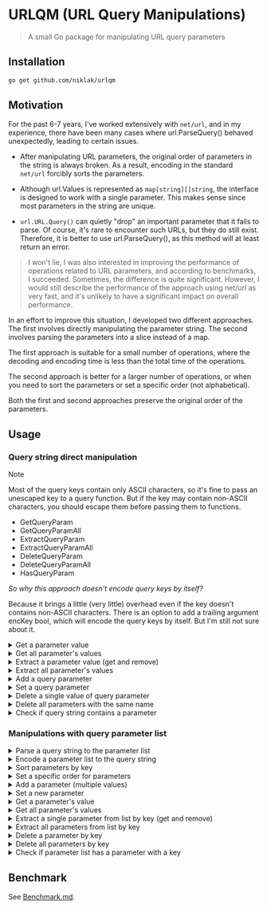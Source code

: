 # URLQM (URL Query Manipulations)

>A small Go package for manipulating URL query parameters


## Installation

```bash
go get github.com/niklak/urlqm
```


## Motivation

For the past 6-7 years, I've worked extensively with `net/url`, and in my experience, 
there have been many cases where url.ParseQuery() behaved unexpectedly, leading to certain issues.

- After manipulating URL parameters, the original order of parameters in the string is always broken.  As a result, encoding in the standard `net/url` forcibly sorts the parameters.

- Although url.Values is represented as `map[string][]string`, the interface is designed to work with a single parameter. This makes sense since most parameters in the string are unique.

- `url.URL.Query()` can quietly "drop" an important parameter that it fails to parse. Of course, it's rare to encounter such URLs, but they do still exist. Therefore, it is better to use url.ParseQuery(), as this method will at least return an error.


>I won't lie, I was also interested in improving the performance of operations related to URL parameters, and according to benchmarks, I succeeded. Sometimes, the difference is quite significant. However, I would still describe the performance of the approach using net/url as very fast, and it's unlikely to have a significant impact on overall performance.

In an effort to improve this situation, I developed two different approaches. The first involves directly manipulating the parameter string. The second involves parsing the parameters into a slice instead of a map.

The first approach is suitable for a small number of operations, where the decoding and encoding time is less than the total time of the operations.

The second approach is better for a larger number of operations, or when you need to sort the parameters or set a specific order (not alphabetical).

Both the first and second approaches preserve the original order of the parameters.


## Usage

### Query string direct manipulation

> [!NOTE]
> Most of the query keys contain only ASCII characters, so it's fine to pass an unescaped key to a query function.
> But if the key may contain non-ASCII characters, you should escape them before passing them to functions.
> - GetQueryParam
> - GetQueryParamAll
> - ExtractQueryParam
> - ExtractQueryParamAll
> - DeleteQueryParam
> - DeleteQueryParamAll
> - HasQueryParam
>
> *So why this approach doesn't encode query keys by itself?* 
>
> Because it brings a little (very little) overhead even if the key doesn't contains non-ASCII characters.
> There is an option to add a trailing argument encKey bool, which will encode the query keys by itself. But I'm still not sure about it.

<details>
<summary>Get a parameter value</summary>

```go

rawURL := "https://example.com?a=1&b=2&%D0%BA%D0%BB%D1%8E%D1%87=%D0%B7%D0%BD%D0%B0%D1%87%D0%B5%D0%BD%D0%BD%D1%8F"
u, err := url.Parse(rawURL)
if err != nil {
    panic(err)
}
val, err := GetQueryParam(u.RawQuery, "a")
if err != nil {
    // handle this error
    fmt.Println("Error:", err)
}
fmt.Println(val)

// if the key contains non-ASCII characters, you must encode it before calling GetQueryParam
val, err = GetQueryParam(u.RawQuery, url.QueryEscape("ключ"))
if err != nil {
    fmt.Println("Error:", err)
}
fmt.Println(val)
```

</details>


<details>
<summary>Get all parameter's values</summary>

```go
u, err := url.Parse("https://example.com?a=1&b=2&a=3&c=4")
if err != nil {
    panic(err)
}
values, err := GetQueryParamAll(u.RawQuery, "a")
if err != nil {
    // handle this error
    log.Println("Error:", err)
}
fmt.Println(values)

```

</details>


<details>
<summary>Extract a parameter value (get and remove)</summary>

```go
u, err := url.Parse("https://example.com?a=1&b=2")
if err != nil {
    panic(err)
}
val, err := ExtractQueryParam(&u.RawQuery, "a")
if err != nil {
    // handle this error
    log.Println("Error:", err)
}
fmt.Println(val)
// url was modified
fmt.Println(u)
```

</details>


<details>
<summary>Extract all parameter's values</summary>

```go
u, err := url.Parse("https://example.com?a=1&b=2&a=3&c=4")
if err != nil {
    panic(err)
}
values, err := ExtractQueryParamAll(&u.RawQuery, "a")
if err != nil {
    // handle this error
    log.Println("Error:", err)
}
fmt.Println(values)
// url was modified
fmt.Println(u)
```

</details>

<details>
<summary>Add a query parameter</summary>


```go
u, err := url.Parse("https://example.com?a=1&b=2")
if err != nil {
    panic(err)
}
AddQueryParam(&u.RawQuery, "c", "3", "4")

fmt.Println(u)
```

</details>


<details>
<summary>Set a query parameter</summary>

```go
u, err := url.Parse("https://example.com?a=1&b=2&a=3&b=4")
if err != nil {
    panic(err)
}
SetQueryParam(&u.RawQuery, "b", "5")
fmt.Println(u)
```

</details>


<details>
<summary>Delete a single value of query parameter</summary>

```go
u, err := url.Parse("https://example.com?a=1&b=2&a=3&b=4")
if err != nil {
    panic(err)
}
DeleteQueryParam(&u.RawQuery, "a")

fmt.Println(u)
```

</details>


<details>
<summary>Delete all parameters with the same name</summary>

```go
u, err := url.Parse("https://example.com?a=1&b=2&a=3&b=4")
if err != nil {
    panic(err)
}
DeleteQueryParamAll(&u.RawQuery, "a")

fmt.Println(u)
```

</details>


<details>
<summary>Check if query string contains a parameter</summary>

```go
u, err := url.Parse("https://example.com?a=1&b=2")
if err != nil {
    panic(err)
}

fmt.Println("a:", HasQueryParam(u.RawQuery, "a"))
fmt.Println("c:", HasQueryParam(u.RawQuery, "c"))
```

</details>

### Manipulations with query parameter list

<details>
<summary>Parse a query string to the parameter list</summary>

```go
u, err := url.Parse(`https://example.com/?q=100%25+truth&a=1&b=2`)
if err != nil {
    panic(err)
}
params, err := ParseQuery(u.RawQuery)
if err != nil {
    fmt.Println("Error:", err)
}
fmt.Printf("%+v\n", params)
```

</details>

<details>
<summary>Encode a parameter list to the query string</summary>

```go
u, err := url.Parse(`https://example.com/`)
if err != nil {
    panic(err)
}
params := Params{{"q", "100% truth"}, {"a", "1"}, {"b", "2"}}

u.RawQuery = params.Encode()

fmt.Println(u)
```

</details>


<details>
<summary>Sort parameters by key</summary>

```go
u, err := url.Parse(`https://example.com/?q=100%25+truth&a=1&b=2`)
if err != nil {
    panic(err)
}
params, err := ParseQuery(u.RawQuery)
if err != nil {
    fmt.Println("Error:", err)
}
params.Sort()
u.RawQuery = params.Encode()
fmt.Println(u)
```

</details>


<details>
<summary>Set a specific order for parameters</summary>

```go
u, err := url.Parse(`https://example.com/?q=100%25+truth&a=1&b=2&d=4&c=3`)
if err != nil {
    panic(err)
}
params, err := ParseQuery(u.RawQuery)
if err != nil {
    fmt.Println("Error:", err)
}
params.SetOrder("q", "d", "c", "b", "a")
u.RawQuery = params.Encode()
fmt.Println(u)
```

</details>


<details>
<summary>Add a parameter (multiple values)</summary>

```go
u, err := url.Parse(`https://example.com/?q=100%25+truth&a=1&b=2`)
if err != nil {
    panic(err)
}
params, err := ParseQuery(u.RawQuery)
if err != nil {
    fmt.Println("Error:", err)
}
params.Add("c", "3", "4")
u.RawQuery = params.Encode()
fmt.Println(u)
```

</details>


<details>
<summary>Set a new parameter</summary>

```go
u, err := url.Parse(`https://example.com/?q=100%25+truth&a=1&b=2&c=3&b=4`)
if err != nil {
    panic(err)
}
params, err := ParseQuery(u.RawQuery)
if err != nil {
    fmt.Println("Error:", err)
}
params.Set("b", "5")
u.RawQuery = params.Encode()
fmt.Println(u)
```

</details>


<details>
<summary>Get a parameter's value</summary>

```go
u, err := url.Parse(`https://example.com/?q=100%25+truth&a=1&b=2`)
if err != nil {
    panic(err)
}
params, err := ParseQuery(u.RawQuery)
if err != nil {
    fmt.Println("Error:", err)
}
val := params.Get("b")
fmt.Println(val)
```
</details>


<details>
<summary>Get all parameter's values</summary>

```go
u, err := url.Parse(`https://example.com/?q=100%25+truth&a=1&b=2&a=3`)
if err != nil {
    panic(err)
}
params, err := ParseQuery(u.RawQuery)
if err != nil {
    fmt.Println("Error:", err)
}
values := params.GetAll("a")
fmt.Println(values)
```

</details>

<details>
<summary>Extract a single parameter from list by key (get and remove)</summary>

```go
u, err := url.Parse(`https://example.com/?q=100%25+truth&a=1&b=2&a=3`)
if err != nil {
    panic(err)
}
params, err := ParseQuery(u.RawQuery)
if err != nil {
    fmt.Println("Error:", err)
}
val := params.Extract("a")
u.RawQuery = params.Encode()

fmt.Println(val)
fmt.Println(u)
```

</details>

<details>
<summary>Extract all parameters from list by key</summary>

```go
u, err := url.Parse(`https://example.com/?q=100%25+truth&a=1&b=2&a=3`)
if err != nil {
    panic(err)
}
params, err := ParseQuery(u.RawQuery)
if err != nil {
    fmt.Println("Error:", err)
}
values := params.ExtractAll("a")
u.RawQuery = params.Encode()

fmt.Println(values)
fmt.Println(u)
```

</details>

<details>
<summary>Delete a parameter by key</summary>

```go
u, err := url.Parse(`https://example.com/?q=100%25+truth&a=1&b=2&a=3`)
if err != nil {
    panic(err)
}
params, err := ParseQuery(u.RawQuery)
if err != nil {
    fmt.Println("Error:", err)
}
params.Delete("a")
u.RawQuery = params.Encode()
fmt.Println(u)
```

</details>

<details>
<summary>Delete all parameters by key</summary>

```go
u, err := url.Parse(`https://example.com/?q=100%25+truth&a=1&b=2&a=3`)
if err != nil {
    panic(err)
}
params, err := ParseQuery(u.RawQuery)
if err != nil {
    fmt.Println("Error:", err)
}
params.DeleteAll("a")
u.RawQuery = params.Encode()
fmt.Println(u)

```

</details>


<details>
<summary>Check if parameter list has a parameter with a key</summary>

```go
u, err := url.Parse(`https://example.com/?q=100%25+truth&a=1&b=2`)
if err != nil {
    panic(err)
}
params, err := ParseQuery(u.RawQuery)
if err != nil {
    fmt.Println("Error:", err)
}
fmt.Println(params.Has("a"))
fmt.Println(params.Has("c"))
```

</details>

## Benchmark

See [Benchmark.md](./Benchmark.md).